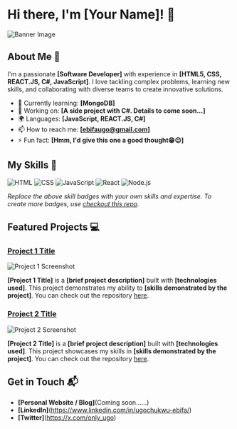 # Hi there, I'm [Your Name]! 👋

![Banner Image](your_banner_image_url_here)

## About Me 🚀

I'm a passionate **[Software Developer]** with experience in **[HTML5, CSS, REACT.JS, C#, JavaScript]**. I love tackling complex problems, learning new skills, and collaborating with diverse teams to create innovative solutions.

- 🌱 Currently learning: **[MongoDB]**
- 🔭 Working on: **[A side project with C#. Details to come soon...]**
- 🌍 Languages: **[JavaScript, REACT.JS, C#]**
- 📫 How to reach me: **[ebifaugo@gmail.com]**
- ⚡ Fun fact: **[Hmm, I'd give this one a good thought😁😉]**

## My Skills 🧠

![HTML](https://img.shields.io/badge/-HTML-E34F26?style=flat-square&logo=html5&logoColor=white)
![CSS](https://img.shields.io/badge/-CSS-1572B6?style=flat-square&logo=css3&logoColor=white)
![JavaScript](https://img.shields.io/badge/-JavaScript-F7DF1E?style=flat-square&logo=javascript&logoColor=black)
![React](https://img.shields.io/badge/-React-61DAFB?style=flat-square&logo=react&logoColor=black)
![Node.js](https://img.shields.io/badge/-Node.js-339933?style=flat-square&logo=node.js&logoColor=white)

*Replace the above skill badges with your own skills and expertise. To create more badges, use [checkout this repo](https://github.com/alexandresanlim/Badges4-README.md-Profile).*

## Featured Projects 💻

### [Project 1 Title](project_1_link)

![Project 1 Screenshot](project_1_screenshot_url)

**[Project 1 Title]** is a **[brief project description]** built with **[technologies used]**. This project demonstrates my ability to **[skills demonstrated by the project]**. You can check out the repository [here](project_1_repository_link).

### [Project 2 Title](project_2_link)

![Project 2 Screenshot](project_2_screenshot_url)

**[Project 2 Title]** is a **[brief project description]** built with **[technologies used]**. This project showcases my skills in **[skills demonstrated by the project]**. You can check out the repository [here](project_2_repository_link).

## Get in Touch 📬

- **[Personal Website / Blog]**(Coming soon……)
- **[LinkedIn]**(https://www.linkedin.com/in/ugochukwu-ebifa/)
- **[Twitter]**(https://x.com/only_ugo)


